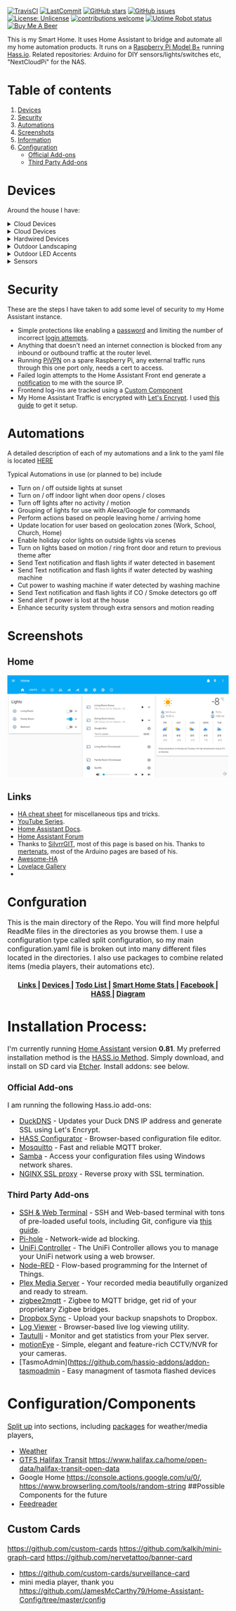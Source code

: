 [![TravisCI](https://travis-ci.org/HalEEfacts/SmartHome.svg?branch=master)](https://travis-ci.org/HalEEfacts/SmartHome) [![LastCommit](https://img.shields.io/github/last-commit/HalEEfacts/SmartHome.svg?color=blue&style=plasticr)](https://github.com/HalEEfacts/SmartHome/commits/master) [![GitHub stars](https://img.shields.io/github/stars/HalEEfacts/SmartHome.svg)](https://github.com/HalEEfacts/SmartHome-Hassio/stargazers) [![GitHub issues](https://img.shields.io/github/issues/HalEEfacts/SmartHome.svg)](https://github.com/HalEEfacts/SmartHome-Hassio/issues) [![License: Unlicense](https://img.shields.io/badge/license-Unlicense-blue.svg)](http://unlicense.org/) [![contributions welcome](https://img.shields.io/badge/contributions-welcome-blue.svg?style=flat)](https://github.com/HalEEfacts/SmartHome-Hassio/pulls) [![Uptime Robot status](https://img.shields.io/uptimerobot/status/m780352466-da3a90fa1da0e09f6f0ee745.svg)](https://uptimerobot.com/) [![Buy Me A Beer](https://img.shields.io/badge/BuyMeABeer-Paypal-blue.svg)](https://paypal.me/HalEEfacts)

This is my Smart Home. It uses Home Assistant to bridge and automate all my home automation products. It runs on a [Raspberry Pi Model B+](https://www.amazon.com/dp/B07BDR5PDW/ref=psdc_1048424_t2_B07BFH96M3) running [Hass.io](https://www.home-assistant.io/hassio/). Related repositories: Arduino for DIY sensors/lights/switches etc,  "NextCloudPi" for the NAS.

# Table of contents
1. [Devices](#devices)
2. [Security](#security)
3. [Automations](#automations)
4. [Screenshots](#screenshots)
5. [Information](#information)
6. [Configuration](#configuration)
    - [Official Add-ons](#official-add-ons)
    - [Third Party Add-ons](#third-party-add-ons)
# Devices
Around the house I have:

<details><summary>Cloud Devices</summary>
<p>
    
| Device  | Quantity | Connection | Home Assistant | Notes |
| ------------- | :---: | ------------- | ------------- | ------------- |
| [Amazon Echo Dot](https://www.amazon.com/All-New-Amazon-Echo-Dot-Add-Alexa-To-Any-Room/dp/B01DFKC2SO) | 1 | Wifi | https://www.home-assistant.io/components/alexa/ | Used for voice commands to turn devices on/off using the [Emulated Hue Component](https://home-assistant.io/components/emulated_hue/) |
| [Google Mini](https://store.google.com/product/google_home_mini) | 1 | Wi-Fi | [Assistant](https://www.home-assistant.io/components/google_assistant/) | also for voice control, vie build in cloud service or DIY.|
</p></details>

<details><summary>Cloud Devices</summary>
<p>
    
### Outlets
| Device  | Quantity | Connection | Home Assistant | Notes |
| ------------- | :---: | ------------- | ------------- | ------------- |
| Wemo Outlet | 1 | Wifi |       |
| [Sonoff S31](http://a.co/d/dNYEOzi) | 2 | Wifi | mqtt |  not set up yet |
| [Jinvoo Outlets](http://a.co/d/0ra1sZJ) | 2 | Wifi | [Tuya component](https://www.home-assistant.io/components/tuya/) | not set up yet

### Lights
| Device  | Quantity | Connection | Home Assistant | Notes |
| ------------- | :---: | ------------- | ------------- | ------------- |
| [Hue Colored lights](http://amzn.to/2l2viGK) | 2 | wifi/zigbee | Hue | |
| [Ikea TRÅDFRI LED Bulbs](http://www.ikea.com/us/en/catalog/products/20318267/) | 1 | Wifi/zigbee | Hue |
| [Ikea TRÅDFRI Remote](http://www.ikea.com/us/en/catalog/products/20303317/) | 1  Wifi/zigbee | | - add thru Hue via [1](https://redsilico.com/blog/ikea-tradri-remote-with-hue-hub)
### Multimedia
| Device  | Quantity | Connection | Home Assistant | Notes |
| ------------- | :---: | ------------- | ------------- | ------------- |
| IP/Android Cameras | 1 | Wifi | [IP Webcam](https://www.home-assistant.io/components/android_ip_webcam/) | 
| [Amazon Fire 8HD](http://amzn.to/2tqlMCW) | 1 | Wifi | | [FloorPlan Blog post](http://www.vmwareinfo.com/2017/07/visualizing-smart-home-using-home.html)</s> dont have yet, may go with Pi Screen
| [LG WebOS TV] | 1 | LAN | [WebOS](https://www.home-assistant.io/components/media_player.webostv/) |
| [Sonos] | 2 | Wifi | [Sonos](https://www.home-assistant.io/components/sonos/)
### Etc
| Device  | Quantity | Connection | Home Assistant | Notes |
| ------------- | :---: | ------------- | ------------- | ------------- |
| PI Zero | 1 | Wifi | |
| [NodeMCU Development Boards](http://amzn.to/2ou0NON) | 8 | Wifi/mqtt| |  Act as [DIY Motion Sensors](http://www.vmwareinfo.com/2017/11/yet-another-inexpensive-motion-sensor.html). Scenes are activated via IFTTT/HA integration.
| [Pi 2 B](http://amzn.to/B01CD5VC92) | 2 | Wifi | | Runs as home computer (Raspbian, etc) with WebCam (installed via [1](https://blog.kalavala.net/smarthome/camera/), [CUPS](https://www.cups.org/) for Printer connection via MQTT, and NAS

*Technically Zigbee based, but added through Hue they dont require a zigbee hub.
</p></details>

<details><summary>Hardwired Devices</summary>
<p>
| Device  | Quantity | Connection | Home Assistant | Notes |
| ------------- | :---: | ------------- | ------------- | ------------- |
| [Philips Hue Hub Gen 2](http://amzn.to/2eoQTJy) | 1 | LAN | Hue |
| [Pi B+](http://amzn.to/B01CD5VC92)__ Hub, See above (Hass.io)
| [Ikea TRÅDFRI Gateway](http://www.ikea.com/us/en/catalog/products/00337813/) | 0 | LAN | | 
</p></details>

<details><summary>Outdoor Landscaping</summary>
<p>
| Device  | Quantity | Connection | Home Assistant | Notes |
| ------------- | :---: | ------------- | ------------- | ------------- |
| [Rachio Sprinkler system](http://amzn.to/2eoPKBW) | 0 | Wifi | | |
| [GE ZWave Outdoor Power Module](http://amzn.to/2q17R4S) | 0 | | |
|[Phyn Smart Water Main ShutOff/Leak Detector](http://www.phyn.com/) | 0 | | |
| [Outdoor LED Lighting](http://www.vmwareinfo.com/2017/08/diy-outdoor-smart-home-led-strips.html) | 0 | | |
</p></details>

<details><summary>Outdoor LED Accents</summary>
<p>
| Device  | Quantity | Connection | Home Assistant | Notes |
| ------------- | :---: | ------------- | ------------- | ------------- |
| [LED RGB Wifi Controller - flux_led compatible](http://amzn.to/2jUBSBE) | 0 | | |
| [LED Strip kits](http://amzn.to/2gJYfZ5) | 0 | | |
| [Aluminum light Diffusers](http://amzn.to/2CIId82) | 0 | | |
| [Outdoor Housing](http://amzn.to/2m2dG0X) | 0 | | |
</p></details>

<details><summary>Sensors</summary>
<p>
| Device  | Quantity | Connection | Home Assistant | Notes |
| ------------- | :---: | ------------- | ------------- | ------------- |
| [Pi Zero](http://amzn.to/2ougZQ3) | 0 | | |
| [Zigbee2mqtt "hub"](https://github.com/Koenkk/zigbee2mqtt) | 0 | | |
| [MX350 Printer]( http://a.co/d/1GxbxER) | 1 | | |
| [Xiaomi motion sensors](1) | 0 | | |
| [Xiaomic Button](2) | 0 | | |
</p></details>

# Security
These are the steps I have taken to add some level of security to my Home Assistant instance.
- Simple protections like enabling a [password](https://github.com/HalEEfacts/SmartHome/blob/master/config/configuration.yaml#L132) and limiting the number of incorrect [login attempts](https://github.com/HalEEfacts/SmartHome/blob/master/config/configuration.yaml#L133).
- Anything that doesn't need an internet connection is blocked from any inbound or outbound traffic at the router level.
- Running [PiVPN](http://www.pivpn.io/) on a spare Raspberry Pi, any external traffic runs through this one port only, needs a cert to access.
- Failed login attempts to the Home Assistant Front end generate a [notification](https://github.com/HalEEfacts/SmartHome/blob/master/config/automations.yaml#L1) to me with the source IP.
- Frontend log-ins are tracked using a [Custom Component](https://github.com/custom-components/sensor.authenticated)
- My Home Assistant Traffic is encrypted with [Let's Encrypt](https://letsencrypt.org/).  I used [this guide](https://www.splitbrain.org/blog/2017-08/10-homeassistant_duckdns_letsencrypt) to get it setup.

# Automations

A detailed description of each of my automations and a link to the yaml file is located [HERE](https://github.com/HalEEfacts/SmartHome/tree/master/config/automations)

Typical Automations in use (or planned to be) include

- Turn on / off outside lights at sunset
- Turn on / off indoor light when door opens / closes
- Turn off lights after no activity / motion
- Grouping of lights for use with Alexa/Google for commands
- Perform actions based on people leaving home / arriving home
- Update location for user based on geolocation zones (Work, School, Church, Home)
- Enable holiday color lights on outside lights via scenes
- Turn on lights based on motion / ring front door and return to previous theme after
- Send Text notification and flash lights if water detected in basement
- Send Text notification and flash lights if water detected by washing machine
- Cut power to washing machine if water detected by washing machine
- Send Text notification and flash lights if CO / Smoke detectors go off
- Send alert if power is lost at the house
- Enhance security system through extra sensors and motion reading

# Screenshots

## Home
![Home](/images/homescreen.png)

## Links
* [HA cheat sheet](/HASS%20Cheatsheet.md) for miscellaneous tips and tricks.
* [YouTube Series](https://www.youtube.com/playlist?list=PLgtGAtCt_hGTc_GAEmMhQ_XVs80mZoBIG). 
* [Home Assistant Docs](https://home-assistant.io/docs/).
* [Home Assistant Forum](https://community.home-assistant.io/) 
* Thanks to [SilvrrGIT](https://github.com/SilvrrGIT/HomeAssistant), most of this page is based on his. Thanks to [mertenats](https://github.com/mertenats/Open-Home-Automation), most of the Arduino pages are based of his.
* [Awesome-HA](https://www.awesome-ha.com/)
* [Lovelace Gallery](https://home-assistant-lovelace-gallery.netlify.com/#)
*

# Confguration

<p><font size="3">

This is the main directory of the Repo.  You will find more helpful ReadMe files in the directories as you browse them.  I  use a configuration type called split configuration, so my main configuration.yaml file is broken out into many different files located in the directories. I also use packages to combine related items (media players, their automations etc).</p>
<div align="center"><a name="menu"></a>
  <h4>
    <a href="https://github.com/HalEEfacts/SmartHome#links">
      Links
    </a>
    <span> | </span>
    <a href="https://github.com/HalEEfacts/SmartHome#devices">
      Devices
    </a>
    <span> | </span>
    <a href="https://github.com//HalEEfacts/SmartHome/issues">
      Todo List
    </a>
    <span> | </span>
    <a href="https://twitter.com/BearStoneHA">
      Smart Home Stats
    </a>
    <span> | </span>
    <a href="https://www.facebook.com/BearStoneHA">
      Facebook
    </a>
    <span> | </span>
    <a href="https://github.com/HalEEfacts/SmartHome/tree/master/config">
      HASS
    </a>
    <span> | </span>
    <a href="https://github.com//HalEEfacts/SmartHome#diagram">
      Diagram
    </a>
  </h4>
</div>

# Installation Process:
I'm currently running [Home Assistant](https://home-assistant.io) version __0.81__. My preferred installation method is the [HASS.io Method](https://www.home-assistant.io/hassio/). Simply download, and install on SD card via [Etcher](https://etcher.io/).  Install addons: see below.

### Official Add-ons

 I am running the following Hass.io add-ons:

* [DuckDNS](https://www.home-assistant.io/addons/duckdns/) - Updates your Duck DNS IP address and generate SSL using Let's Encrypt.
* [HASS Configurator](https://www.home-assistant.io/addons/configurator/) - Browser-based configuration file editor.
* [Mosquitto](https://www.home-assistant.io/addons/mosquitto/) - Fast and reliable MQTT broker.
* [Samba](https://www.home-assistant.io/addons/samba/) - Access your configuration files using Windows network shares.
* [NGINX SSL proxy](https://www.home-assistant.io/addons/nginx_proxy/) - Reverse proxy with SSL termination.

### Third Party Add-ons

* [SSH & Web Terminal](https://github.com/hassio-addons/addon-ssh) - SSH and Web-based terminal with tons of pre-loaded useful tools, including Git, configure via [this guide](https://www.home-assistant.io/docs/ecosystem/backup/backup_github/).
* [Pi-hole](https://github.com/hassio-addons/addon-pi-hole) - Network-wide ad blocking.
* [UniFi Controller](https://github.com/hassio-addons/addon-unifi) - The UniFi Controller allows you to manage your UniFi network using a web browser.
* [Node-RED](https://github.com/hassio-addons/addon-node-red) - Flow-based programming for the Internet of Things.
* [Plex Media Server](https://github.com/hassio-addons/addon-plex) - Your recorded media beautifully organized and ready to stream.
* [zigbee2mqtt](https://github.com/danielwelch/hassio-zigbee2mqtt) - Zigbee to MQTT bridge, get rid of your proprietary Zigbee bridges.
* [Dropbox Sync](https://github.com/danielwelch/hassio-dropbox-sync) - Upload your backup snapshots to Dropbox.
* [Log Viewer](https://github.com/hassio-addons/addon-log-viewer) - Browser-based live log viewing utility.
* [Tautulli](https://github.com/hassio-addons/addon-tautulli) - Monitor and get statistics from your Plex server.
* [motionEye](https://github.com/hassio-addons/addon-motioneye) - Simple, elegant and feature-rich CCTV/NVR for your cameras.
* [TasmoAdmin](https://github.com/hassio-addons/addon-tasmoadmin -  Easy managment of tasmota flashed devices

# Configuration/Components

[Split up](https://www.home-assistant.io/docs/configuration/splitting_configuration/) into sections, including  [packages](https://www.home-assistant.io/docs/configuration/packages/) for weather/media players, 

* [Weather](https://community.home-assistant.io/t/add-an-active-weather-radar-map/1315/34)
* [GTFS Halifax Transit](https://www.home-assistant.io/components/sensor.gtfs/) https://www.halifax.ca/home/open-data/halifax-transit-open-data
* Google Home https://console.actions.google.com/u/0/, https://www.browserling.com/tools/random-string
##Possible Components for the future
* [Feedreader](https://www.home-assistant.io/components/feedreader)


## Custom Cards
https://github.com/custom-cards
https://github.com/kalkih/mini-graph-card
https://github.com/nervetattoo/banner-card
* https://github.com/custom-cards/surveillance-card
* mini media player, thank you https://github.com/JamesMcCarthy79/Home-Assistant-Config/tree/master/config
